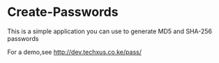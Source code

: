 Create-Passwords
================

This is a simple application you can use to generate MD5 and SHA-256  passwords

For a demo,see http://dev.techxus.co.ke/pass/

